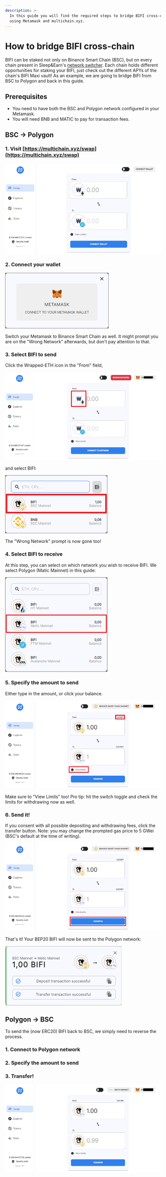 ```yaml
---
description: >-
  In this guide you will find the required steps to bridge BIFI cross-chain
  using Metamask and multichain.xyz.
---
```


# How to bridge BIFI cross-chain

BIFI can be staked not only on Binance Smart Chain \(BSC\), but on every chain present in Sleep&Earn's [network switcher](how-to-add-and-switch-networks-on-beefy-finance.md). Each chain holds different opportunities for staking your BIFI, just check out the different APYs of the chain's BIFI Maxi vault! As an example, we are going to bridge BIFI from BSC to Polygon and back in this guide.

## Prerequisites

* You need to have both the BSC and Polygon network configured in your Metamask.
* You will need BNB and MATIC to pay for transaction fees.

## BSC -&gt; Polygon

### 1. Visit [https://multichain.xyz/swap](https://multichain.xyz/swap)

![](../../.gitbook/assets/bridge-multichain-homepage.png)

### 2. Connect your wallet

![](../../.gitbook/assets/bridge-connect-metamask.png)

Switch your Metamask to Binance Smart Chain as well. It might prompt you are on the "Wrong Network" afterwards, but don't pay attention to that.

### 3. Select BIFI to send

Click the Wrapped-ETH icon in the "From" field,

![](../../.gitbook/assets/bridge-click-weth.png)

and select BIFI:

![](../../.gitbook/assets/bridge-select-bifi.png)

The "Wrong Network" prompt is now gone too!

### 4. Select BIFI to receive

At this step, you can select on which network you wish to receive BIFI. We select Polygon \(Matic Mainnet\) in this guide:

![](../../.gitbook/assets/bridge-select-bifi-receive.png)

### 5. Specify the amount to send

Either type in the amount, or click your balance.

![](../../.gitbook/assets/bridge-specify-amount.png)

Make sure to "View Limits" too! Pro tip: hit the switch toggle and check the limits for withdrawing now as well.

### 6. Send it!

If you consent with all possible depositing and withdrawing fees, click the transfer button. Note: you may change the prompted gas price to 5 GWei \(BSC's default at the time of writing\).

![](../../.gitbook/assets/bridge-transfer.png)

That's it! Your BEP20 BIFI will now be sent to the Polygon network:

![](../../.gitbook/assets/bridge-deposit-transfer-transaction.png)

## Polygon -&gt; BSC

To send the \(now ERC20\) BIFI back to BSC, we simply need to reverse the process.

### 1. Connect to Polygon network

### 2. Specify the amount to send

### 3. Transfer!

![](../../.gitbook/assets/bridge-back.png)

